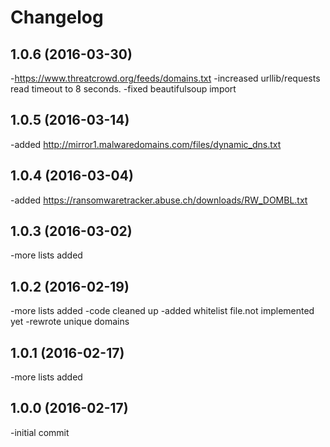 Changelog
=========
1.0.6 (2016-03-30)
-------------------
-https://www.threatcrowd.org/feeds/domains.txt
-increased urllib/requests read timeout to 8 seconds.
-fixed beautifulsoup import

1.0.5 (2016-03-14)
-------------------
-added http://mirror1.malwaredomains.com/files/dynamic_dns.txt

1.0.4 (2016-03-04)
-------------------
-added https://ransomwaretracker.abuse.ch/downloads/RW_DOMBL.txt

1.0.3 (2016-03-02)
-------------------
-more lists added

1.0.2 (2016-02-19)
-------------------
-more lists added
-code cleaned up
-added whitelist file.not implemented yet
-rewrote unique domains

1.0.1 (2016-02-17)
-------------------
-more lists added

1.0.0 (2016-02-17)
-------------------
-initial commit